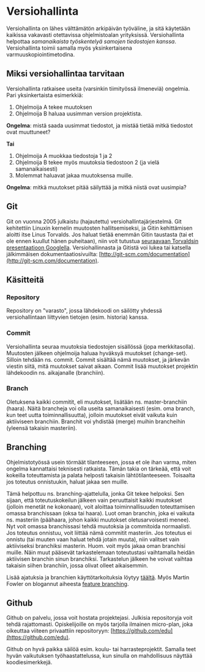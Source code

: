 # Versiohallinta

Versiohallinta on lähes välttämätön arkipäivän työväline, ja sitä käytetään kaikissa vakavasti otettavissa ohjelmistoalan yrityksissä. Versiohallinta helpottaa *samanaikaista työskentelyä samojen tiedostojen kanssa*. Versiohallinta toimii samalla myös yksinkertaisena varmuuskopiointimetodina.

## Miksi versiohallintaa tarvitaan

Versiohallinta ratkaisee useita (varsinkin tiimityössä ilmeneviä) ongelmia. Pari yksinkertaista esimerkkiä:

1. Ohjelmoija A tekee muutoksen
2. Ohjelmoija B haluaa uusimman version projektista.

**Ongelma**: mistä saada uusimmat tiedostot, ja mistää tietää mitkä tiedostot ovat muuttuneet?

**Tai**

1. Ohjelmoija A muokkaa tiedostoja 1 ja 2
2. Ohjelmoija B tekee myös muutoksia tiedostoon 2 (ja vielä samanaikaisesti)
3. Molemmat haluavat jakaa muutoksensa muille.

**Ongelma**: mitkä muutokset pitää säilyttää ja mitkä niistä ovat uusimpia?

## Git

Git on vuonna 2005 julkaistu (hajautettu) versiohallintajärjestelmä. Git kehitettiin Linuxin kernelin muutosten hallitsemiseksi, ja Gitin kehittämisen aloitti itse Linus Torvalds. Jos haluat tietää enemmän Gitin taustasta (tai et ole ennen kuullut hänen puheitaan), niin voit tutustua [seuraavaan Torvaldsin presentaatioon Googlella](http://www.youtube.com/watch?v=4XpnKHJAok8). Versiohallinnasta ja Gitistä voi lukea tai katsella jälkimmäisen dokumentaatiosivuilta: [http://git-scm.com/documentation](http://git-scm.com/documentation).

## Käsitteitä

### Repository

Repository on "varasto", jossa lähdekoodi on säilötty yhdessä versiohallintaan liittyvien tietojen (esim. historia) kanssa.

### Commit

Versiohallinta seuraa muutoksia tiedostojen sisällössä (jopa merkkitasolla). Muutosten jälkeen ohjelmoija haluaa hyväksyä muutokset (change-set). Silloin tehdään ns. commit. Commit sisältää nämä muutokset, ja järkevän viestin siitä, mitä muutokset saivat aikaan. Commit lisää muutokset projektin lähdekoodin ns. aikajanalle (branchiin).

### Branch

Oletuksena kaikki commitit, eli muutokset, lisätään ns. master-branchiin (haara). Näitä brancheja voi olla useita samanaikaisesti (esim. oma branch, kun teet uutta toiminnallisuutta), jolloin muutokset eivät vaikuta kuin aktiiviseen branchiin. Branchit voi yhdistää (merge) muihin brancheihin (yleensä takaisin masteriin).

## Branching

Ohjelmistotyössä usein törmäät tilanteeseen, jossa et ole ihan varma, miten ongelma kannattaisi teknisesti ratkaista. Tämän takia on tärkeää, että voit kokeilla toteuttamista ja palata helposti takaisin lähtötilanteeseen. Toisaalta jos toteutus onnistuukin, haluat jakaa sen muille.

Tämä helpottuu ns. branching-ajattelulla, jonka Git tekee helpoksi. Sen sijaan, että toteutuskokeilun jälkeen vain peruuttaisit kaikki muutokset (jolloin menetät ne kokonaan), voit aloittaa toiminnallisuuden toteuttamisen omassa branchissaan (oksa tai haara). Luot oman branchin, joka ei vaikuta ns. masteriin (päähaara, johon kaikki muutokset oletusarvoisesti menee). Nyt voit omassa branchissasi tehdä muutoksia ja commitoida normaalisti. Jos toteutus onnistuu, voit liittää nämä commitit masteriin. Jos toteutus ei onnistu (tai muuten vaan haluat tehdä jotain muuta), niin valitset vain aktiiviseksi branchiksi masterin. Huom. voit myös jakaa oman branchisi muille. Näin muut pääsevät tarkastelemaan toteutustasi vaihtamalla heidän aktiivisen branchin sinun branchiksi. Tarkastelun jälkeen he voivat vaihtaa takaisin siihen branchiin, jossa olivat olleet aikaisemmin.

Lisää ajatuksia ja branchien käyttötarkoituksia löytyy [täältä](http://nvie.com/posts/a-successful-git-branching-model/). Myös Martin Fowler on blogannut aiheesta [feature branching](http://martinfowler.com/bliki/FeatureBranch.html). 

## Github

Github on palvelu, jossa voit hostata projektejasi. Julkisia repositoryja voit tehdä rajattomasti. Opiskelijoille on myös tarjolla ilmainen micro-plan, joka oikeuttaa viiteen privaattiin repositoryyn: [https://github.com/edu](https://github.com/edu).

Github on hyvä paikka säilöä esim. koulu- tai harrasteprojektit. Samalla teet hyvän vaikutuksen työhaastattelussa, kun sinulla on mahdollisuus näyttää koodiesimerkkejä.